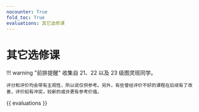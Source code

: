 ```yaml
---
nocounter: True
fold_toc: True
evaluations: 其它选修课
---
```


# 其它选修课

!!! warning "前排提醒"
    收集自 21、22 以及 23 级图灵班同学。

    评分和评价均会带有主观性，所以说仅供参考。另外，有些曾经评价不好的课程在后续有了改善，评价如有冲突，较新的或许更有参考价值。

{{ evaluations }}
